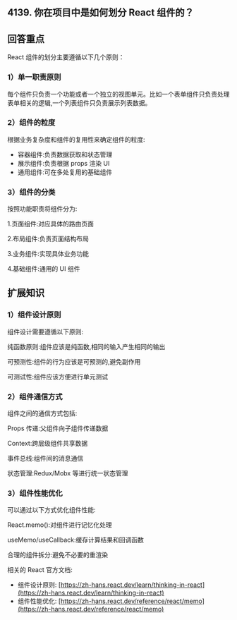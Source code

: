 ## 4139\. 你在项目中是如何划分 React 组件的？ 

## 回答重点

React 组件的划分主要遵循以下几个原则：

### 1）单一职责原则

每个组件只负责一个功能或者一个独立的视图单元。比如一个表单组件只负责处理表单相关的逻辑,一个列表组件只负责展示列表数据。

### 2）组件的粒度

根据业务复杂度和组件的复用性来确定组件的粒度:

- 容器组件:负责数据获取和状态管理
- 展示组件:负责根据 props 渲染 UI
- 通用组件:可在多处复用的基础组件

### 3）组件的分类

按照功能职责将组件分为:

1.页面组件:对应具体的路由页面 

2.布局组件:负责页面结构布局 

3.业务组件:实现具体业务功能

 4.基础组件:通用的 UI 组件

## 扩展知识

### 1）组件设计原则

组件设计需要遵循以下原则:

纯函数原则:组件应该是纯函数,相同的输入产生相同的输出

可预测性:组件的行为应该是可预测的,避免副作用

可测试性:组件应该方便进行单元测试

### 2）组件通信方式

组件之间的通信方式包括:

Props 传递:父组件向子组件传递数据

Context:跨层级组件共享数据

事件总线:组件间的消息通信

状态管理:Redux/Mobx 等进行统一状态管理

### 3）组件性能优化

可以通过以下方式优化组件性能:

React.memo():对组件进行记忆化处理

useMemo/useCallback:缓存计算结果和回调函数

合理的组件拆分:避免不必要的重渲染

相关的 React 官方文档:

- 组件设计原则: [https://zh-hans.react.dev/learn/thinking-in-react](https://zh-hans.react.dev/learn/thinking-in-react)
- 组件性能优化: [https://zh-hans.react.dev/reference/react/memo](https://zh-hans.react.dev/reference/react/memo)


